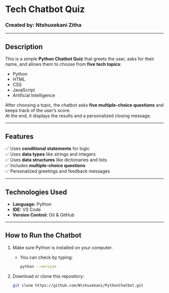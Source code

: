 # Tech Chatbot Quiz

### Created by: Ntshuxekani Zitha

---

## Description
This is a simple **Python Chatbot Quiz** that greets the user, asks for their name, and allows them to choose from **five tech topics**:
- Python  
- HTML  
- CSS  
- JavaScript  
- Artificial Intelligence  

After choosing a topic, the chatbot asks **five multiple-choice questions** and keeps track of the user’s score.  
At the end, it displays the results and a personalized closing message.

---

## Features
✅ Uses **conditional statements** for logic  
✅ Uses **data types** like strings and integers  
✅ Uses **data structures** like dictionaries and lists  
✅ Includes **multiple-choice questions**  
✅ Personalized greetings and feedback messages  

---

## Technologies Used
- **Language:** Python   
- **IDE:** VS Code  
- **Version Control:** Git & GitHub  

---

##  How to Run the Chatbot

1. Make sure Python is installed on your computer.  
   - You can check by typing:  
     ```bash
     python --version
     ```

2. Download or clone this repository:
   ```bash
   git clone https://github.com/Ntshuxekani/PythonChatbot.git
